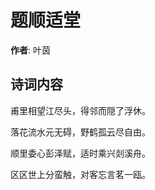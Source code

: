 # 题顺适堂

**作者**: 叶茵

## 诗词内容

甫里相望江尽头，得邻而隠了浮休。

落花流水元无碍，野鹤孤云尽自由。

顺里委心彭泽赋，适时乘兴剡溪舟。

区区世上分蛮触，对客忘言茗一瓯。

